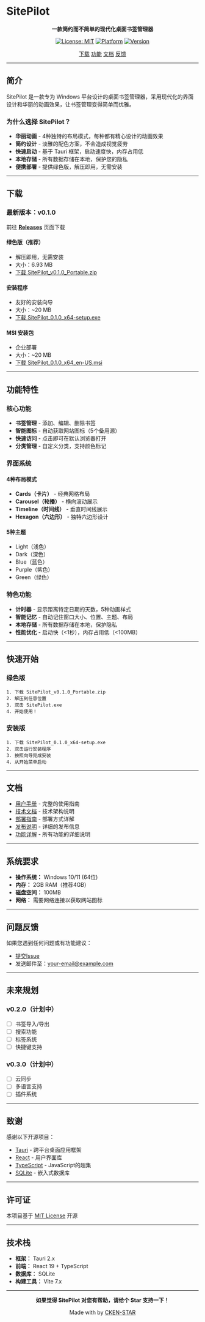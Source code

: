﻿# SitePilot

<div align="center">

**一款简约而不简单的现代化桌面书签管理器**

[![License: MIT](https://img.shields.io/badge/License-MIT-yellow.svg)](https://opensource.org/licenses/MIT)
[![Platform](https://img.shields.io/badge/Platform-Windows-blue.svg)](https://www.microsoft.com/windows)
[![Version](https://img.shields.io/badge/Version-0.1.0-green.svg)](https://github.com/CKEN-STAR/SitePilot/releases)

[ 下载](#-下载)  [ 功能](#-功能特性)  [ 文档](#-文档)  [ 反馈](#-问题反馈)

</div>

---

##  简介

SitePilot 是一款专为 Windows 平台设计的桌面书签管理器，采用现代化的界面设计和华丽的动画效果，让书签管理变得简单而优雅。

### 为什么选择 SitePilot？

-  **华丽动画** - 4种独特的布局模式，每种都有精心设计的动画效果
-  **简约设计** - 淡雅的配色方案，不会造成视觉疲劳
-  **快速启动** - 基于 Tauri 框架，启动速度快，内存占用低
-  **本地存储** - 所有数据存储在本地，保护您的隐私
-  **便携部署** - 提供绿色版，解压即用，无需安装

---

##  下载

### 最新版本：v0.1.0

前往 [**Releases**](https://github.com/CKEN-STAR/SitePilot/releases) 页面下载

####  绿色版（推荐）
- 解压即用，无需安装
- 大小：6.93 MB
- [下载 SitePilot_v0.1.0_Portable.zip](https://github.com/CKEN-STAR/SitePilot/releases/download/v0.1.0/SitePilot_v0.1.0_Portable.zip)

####  安装程序
- 友好的安装向导
- 大小：~20 MB
- [下载 SitePilot_0.1.0_x64-setup.exe](https://github.com/CKEN-STAR/SitePilot/releases/download/v0.1.0/SitePilot_0.1.0_x64-setup.exe)

####  MSI 安装包
- 企业部署
- 大小：~20 MB
- [下载 SitePilot_0.1.0_x64_en-US.msi](https://github.com/CKEN-STAR/SitePilot/releases/download/v0.1.0/SitePilot_0.1.0_x64_en-US.msi)

---

##  功能特性

### 核心功能

-  **书签管理** - 添加、编辑、删除书签
-  **智能图标** - 自动获取网站图标（5个备用源）
-  **快速访问** - 点击即可在默认浏览器打开
-  **分类管理** - 自定义分类，支持颜色标记

### 界面系统

#### 4种布局模式
-  **Cards（卡片）** - 经典网格布局
-  **Carousel（轮播）** - 横向滚动展示
-  **Timeline（时间线）** - 垂直时间线展示
-  **Hexagon（六边形）** - 独特六边形设计

#### 5种主题
-  Light（浅色）
-  Dark（深色）
-  Blue（蓝色）
-  Purple（紫色）
-  Green（绿色）

### 特色功能

-  **计时器** - 显示距离特定日期的天数，5种动画样式
-  **智能记忆** - 自动记住窗口大小、位置、主题、布局
-  **本地存储** - 所有数据存储在本地，保护隐私
-  **性能优化** - 启动快（<1秒），内存占用低（<100MB）

---

##  快速开始

### 绿色版
```
1. 下载 SitePilot_v0.1.0_Portable.zip
2. 解压到任意位置
3. 双击 SitePilot.exe
4. 开始使用！
```

### 安装版
```
1. 下载 SitePilot_0.1.0_x64-setup.exe
2. 双击运行安装程序
3. 按照向导完成安装
4. 从开始菜单启动
```

---

##  文档

-  [用户手册](README_RELEASE.md) - 完整的使用指南
-  [技术文档](TECHNICAL_DOCS.md) - 技术架构说明
-  [部署指南](DEPLOYMENT.md) - 部署方式详解
-  [发布说明](RELEASE_NOTES.md) - 详细的发布信息
-  [功能详解](FEATURES.md) - 所有功能的详细说明

---

##  系统要求

- **操作系统：** Windows 10/11 (64位)
- **内存：** 2GB RAM（推荐4GB）
- **磁盘空间：** 100MB
- **网络：** 需要网络连接以获取网站图标

---

##  问题反馈

如果您遇到任何问题或有功能建议：

-  [提交Issue](https://github.com/CKEN-STAR/SitePilot/issues)
-  发送邮件至：your-email@example.com

---

##  未来规划

### v0.2.0（计划中）
- [ ] 书签导入/导出
- [ ] 搜索功能
- [ ] 标签系统
- [ ] 快捷键支持

### v0.3.0（计划中）
- [ ] 云同步
- [ ] 多语言支持
- [ ] 插件系统

---

##  致谢

感谢以下开源项目：

- [Tauri](https://tauri.app/) - 跨平台桌面应用框架
- [React](https://react.dev/) - 用户界面库
- [TypeScript](https://www.typescriptlang.org/) - JavaScript的超集
- [SQLite](https://www.sqlite.org/) - 嵌入式数据库

---

##  许可证

本项目基于 [MIT License](LICENSE) 开源

---

##  技术栈

- **框架：** Tauri 2.x
- **前端：** React 19 + TypeScript
- **数据库：** SQLite
- **构建工具：** Vite 7.x

---

<div align="center">

**如果觉得 SitePilot 对您有帮助，请给个  Star 支持一下！**

Made with  by [CKEN-STAR](https://github.com/CKEN-STAR)

</div>

